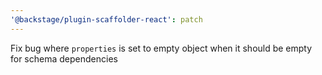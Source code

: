 ```yaml
---
'@backstage/plugin-scaffolder-react': patch
---
```


Fix bug where `properties` is set to empty object when it should be empty for schema dependencies
